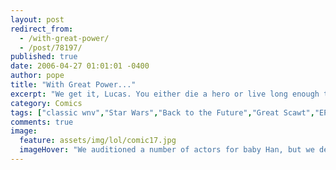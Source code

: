 ```yaml
---
layout: post
redirect_from: 
  - /with-great-power/
  - /post/78197/
published: true
date: 2006-04-27 01:01:01 -0400
author: pope
title: "With Great Power..."
excerpt: "We get it, Lucas. You either die a hero or live long enough to see yourself become the villain. But a fucking wealthy villain, that's for sure."
category: Comics
tags: ["classic wnv","Star Wars","Back to the Future","Great Scawt","EPISODE VII: REVENGE OF THE LUCAS"]
comments: true 
image:
  feature: assets/img/lol/comic17.jpg
  imageHover: "We auditioned a number of actors for baby Han, but we decided to go with a CGI model so he can perform better in his lightsaber fight scenes."
---
```


